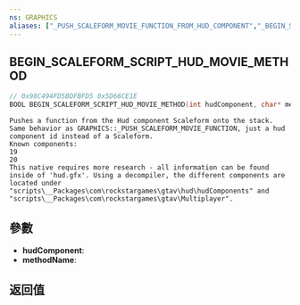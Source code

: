 ```yaml
---
ns: GRAPHICS
aliases: ["_PUSH_SCALEFORM_MOVIE_FUNCTION_FROM_HUD_COMPONENT","_BEGIN_SCALEFORM_MOVIE_METHOD_HUD_COMPONENT"]
---
```

## BEGIN_SCALEFORM_SCRIPT_HUD_MOVIE_METHOD

```c
// 0x98C494FD5BDFBFD5 0x5D66CE1E
BOOL BEGIN_SCALEFORM_SCRIPT_HUD_MOVIE_METHOD(int hudComponent, char* methodName);
```

```
Pushes a function from the Hud component Scaleform onto the stack. Same behavior as GRAPHICS::_PUSH_SCALEFORM_MOVIE_FUNCTION, just a hud component id instead of a Scaleform.  
Known components:  
19   
20   
This native requires more research - all information can be found inside of 'hud.gfx'. Using a decompiler, the different components are located under "scripts\__Packages\com\rockstargames\gtav\hud\hudComponents" and "scripts\__Packages\com\rockstargames\gtav\Multiplayer".  
```

## 參數
* **hudComponent**: 
* **methodName**: 

## 返回值
